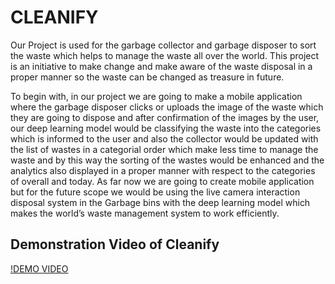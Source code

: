 # CLEANIFY

Our Project is used for the garbage collector and garbage disposer to sort the waste which helps to manage the waste all over the world. This project is an initiative to make change and make aware of the waste disposal in a proper manner so the waste can be changed as treasure in future.

To begin with, in our project we are going to make a mobile application where the garbage disposer clicks or uploads the image of the waste which they are going to dispose and after confirmation of the images by the user, our deep learning model would be classifying the waste into the categories which is informed to the user and also the collector would be updated with the list of wastes in a categorial order which make less time to manage the waste and by this way the sorting of the wastes would be enhanced and the analytics also displayed in a proper manner with respect to the categories of overall and today. As far now we are going to create mobile application but for the future scope we would be using the live camera interaction disposal system in the Garbage bins with the deep learning model which makes the world’s waste management system to work efficiently.

## Demonstration Video of Cleanify

[!DEMO VIDEO](https://user-images.githubusercontent.com/83878277/151716042-f071ba4d-a164-4003-acf1-d4e4f128d4b1.mp4)

